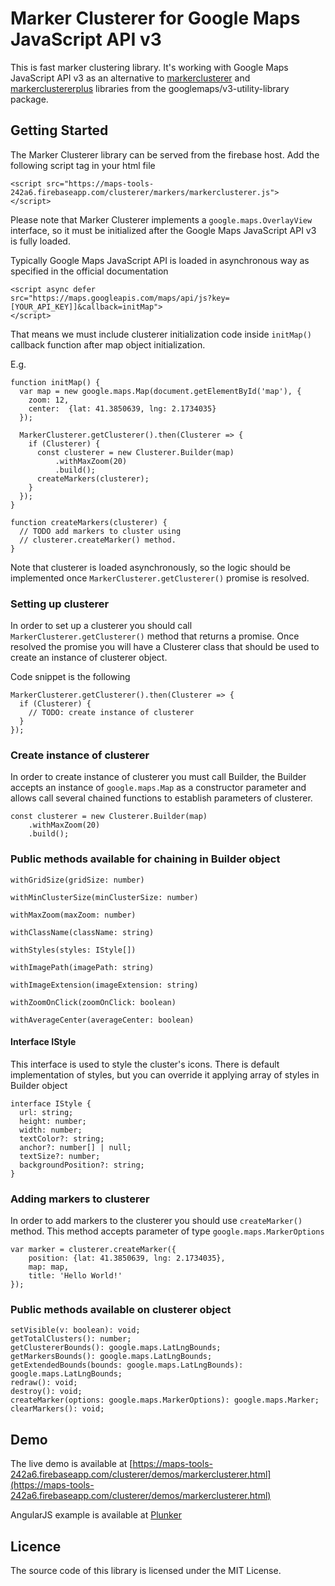 # Marker Clusterer for Google Maps JavaScript API v3

This is fast marker clustering library. It's working with Google Maps JavaScript API v3 as an alternative to [markerclusterer](https://github.com/googlemaps/v3-utility-library/tree/master/packages/markerclusterer) and [markerclustererplus](https://github.com/googlemaps/v3-utility-library/tree/master/packages/markerclustererplus) libraries from the googlemaps/v3-utility-library package.

## Getting Started

The Marker Clusterer library can be served from the firebase host. Add the following script tag in your html file

    <script src="https://maps-tools-242a6.firebaseapp.com/clusterer/markers/markerclusterer.js">
    </script>

Please note that Marker Clusterer implements a `google.maps.OverlayView` interface, so it must be initialized after the Google Maps JavaScript API v3 is fully loaded.

Typically Google Maps JavaScript API is loaded in asynchronous way as specified in the official documentation

    <script async defer
    src="https://maps.googleapis.com/maps/api/js?key=[YOUR_API_KEY]]&callback=initMap">
    </script>

That means we must include clusterer initialization code inside `initMap()` callback function after map object initialization.

E.g.

    function initMap() {
      var map = new google.maps.Map(document.getElementById('map'), {
        zoom: 12,
        center:  {lat: 41.3850639, lng: 2.1734035}
      });

      MarkerClusterer.getClusterer().then(Clusterer => {
        if (Clusterer) {
          const clusterer = new Clusterer.Builder(map)
              .withMaxZoom(20)
              .build();
          createMarkers(clusterer);
        }
      });
    }

    function createMarkers(clusterer) {
      // TODO add markers to cluster using
      // clusterer.createMarker() method.
    }

Note that clusterer is loaded asynchronously, so the logic should be implemented once `MarkerClusterer.getClusterer()` promise is resolved.

### Setting up clusterer

In order to set up a clusterer you should call `MarkerClusterer.getClusterer()` method that returns a promise. Once resolved the promise you will have a Clusterer class that should be used to create an instance of clusterer object.

Code snippet is the following

    MarkerClusterer.getClusterer().then(Clusterer => {
      if (Clusterer) {
        // TODO: create instance of clusterer
      }
    });

### Create instance of clusterer

In order to create instance of clusterer you must call Builder, the Builder accepts an instance of `google.maps.Map` as a constructor parameter and allows call several chained functions to establish parameters of clusterer.

    const clusterer = new Clusterer.Builder(map)
        .withMaxZoom(20)
        .build();

### Public methods available for chaining in Builder object

    withGridSize(gridSize: number)

    withMinClusterSize(minClusterSize: number)

    withMaxZoom(maxZoom: number)

    withClassName(className: string)

    withStyles(styles: IStyle[])

    withImagePath(imagePath: string)

    withImageExtension(imageExtension: string)

    withZoomOnClick(zoomOnClick: boolean)

    withAverageCenter(averageCenter: boolean)

#### Interface IStyle

This interface is used to style the cluster's icons. There is default implementation of styles, but you can override it applying array of styles in Builder object

    interface IStyle {
      url: string;
      height: number;
      width: number;
      textColor?: string;
      anchor?: number[] | null;
      textSize?: number;
      backgroundPosition?: string;
    }

### Adding markers to clusterer

In order to add markers to the clusterer you should use `createMarker()` method. This method accepts parameter of type `google.maps.MarkerOptions`

    var marker = clusterer.createMarker({
        position: {lat: 41.3850639, lng: 2.1734035},
        map: map,
        title: 'Hello World!'
    });

### Public methods available on clusterer object

    setVisible(v: boolean): void;
    getTotalClusters(): number;
    getClustererBounds(): google.maps.LatLngBounds;
    getMarkersBounds(): google.maps.LatLngBounds;
    getExtendedBounds(bounds: google.maps.LatLngBounds): google.maps.LatLngBounds;
    redraw(): void;
    destroy(): void;
    createMarker(options: google.maps.MarkerOptions): google.maps.Marker;
    clearMarkers(): void;

## Demo

The live demo is available at [https://maps-tools-242a6.firebaseapp.com/clusterer/demos/markerclusterer.html](https://maps-tools-242a6.firebaseapp.com/clusterer/demos/markerclusterer.html)

AngularJS example is available at [Plunker](http://next.plnkr.co/edit/jw6Bkvt0pPkq0E4z)

## Licence

The source code of this library is licensed under the MIT License.
